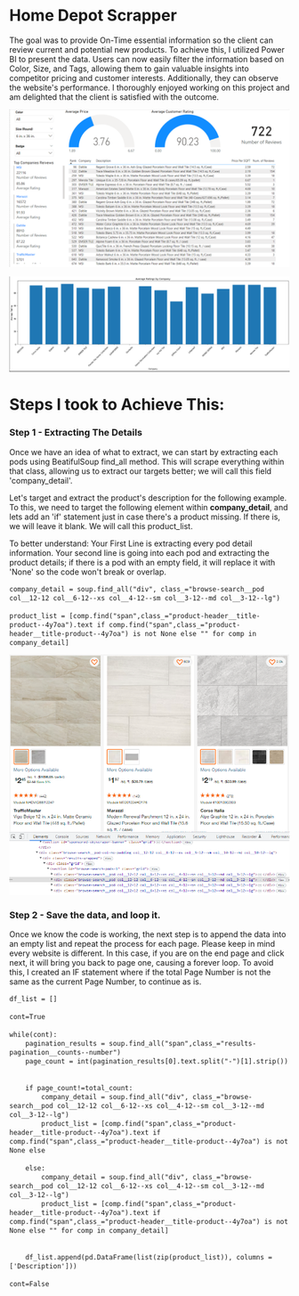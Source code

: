 # Home Depot Scrapper

The goal was to provide On-Time essential information so the client can review current and potential new products. To achieve this, I utilized Power BI to present the data. Users can now easily filter the information based on Color, Size, and Tags, allowing them to gain valuable insights into competitor pricing and customer interests. Additionally, they can observe the website's performance. I thoroughly enjoyed working on this project and am delighted that the client is satisfied with the outcome. 


![](https://github.com/JeanPyerC/Home_Depot_Scraper/blob/main/HomeDepot_Scrape%20-%20Complete/Photos/Photo05.png)

![](https://github.com/JeanPyerC/Home_Depot_Scraper/blob/main/HomeDepot_Scrape%20-%20Complete/Photos/Photo02.png)

# Steps I took to Achieve This:

### Step 1 - Extracting The Details

Once we have an idea of what to extract, we can start by extracting each pods using BeatifulSoup find_all method. This will scrape everything within that class, allowing us to extract our targets better; we will call this field 'company_detail'. 

Let's target and extract the product's description for the following example. To this, we need to target the following element within **company_detail**, and lets add an 'if' statement just in case there's a product missing. If there is, we will leave it blank. We will call this product_list. 

To better understand: Your First Line is extracting every pod detail information. Your second line is going into each pod and extracting the product details; if there is a pod with an empty field, it will replace it with 'None' so the code won't break or overlap. 


```
company_detail = soup.find_all("div", class_="browse-search__pod col__12-12 col__6-12--xs col__4-12--sm col__3-12--md col__3-12--lg")

product_list = [comp.find("span",class_="product-header__title-product--4y7oa").text if comp.find("span",class_="product-header__title-product--4y7oa") is not None else "" for comp in company_detail]
```

![](https://github.com/JeanPyerC/Home_Depot_Scraper/blob/main/HomeDepot_Scrape%20-%20Complete/Photos/Photo01.png)

### Step 2 - Save the data, and loop it.

Once we know the code is working, the next step is to append the data into an empty list and repeat the process for each page. Please keep in mind every website is different. In this case, if you are on the end page and click next, it will bring you back to page one, causing a forever loop. To avoid this, I created an IF statement where if the total Page Number is not the same as the current Page Number, to continue as is. 

```
df_list = []

cont=True

while(cont):
    pagination_results = soup.find_all("span",class_="results-pagination__counts--number")
    page_count = int(pagination_results[0].text.split("-")[1].strip())

   
    if page_count!=total_count:
        company_detail = soup.find_all("div", class_="browse-search__pod col__12-12 col__6-12--xs col__4-12--sm col__3-12--md col__3-12--lg")
        product_list = [comp.find("span",class_="product-header__title-product--4y7oa").text if comp.find("span",class_="product-header__title-product--4y7oa") is not None else
    
    else:
        company_detail = soup.find_all("div", class_="browse-search__pod col__12-12 col__6-12--xs col__4-12--sm col__3-12--md col__3-12--lg")
        product_list = [comp.find("span",class_="product-header__title-product--4y7oa").text if comp.find("span",class_="product-header__title-product--4y7oa") is not None else "" for comp in company_detail]


    df_list.append(pd.DataFrame(list(zip(product_list)), columns = ['Description']))

cont=False
```



